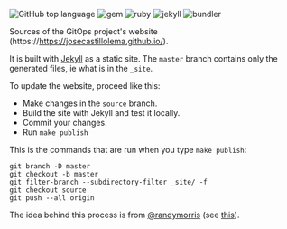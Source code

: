 ![GitHub top language](https://img.shields.io/github/languages/top/josecastillolema/josecastillolema.github.io)
![gem](https://img.shields.io/badge/gem-3.1.2-blue)
![ruby](https://img.shields.io/badge/ruby-2.7-blue)
![jekyll](https://img.shields.io/badge/jekyll-3.8.7-blue)
![bundler](https://img.shields.io/badge/bundler-2.1.4-blue)


Sources of the GitOps project's website (https://https://josecastillolema.github.io/).

It is built with [Jekyll](http://jekyllrb.com/) as a static site.
The `master` branch contains only the generated files, ie what is in the `_site`.

To update the website, proceed like this:

* Make changes in the `source` branch.
* Build the site with Jekyll and test it locally.
* Commit your changes.
* Run `make publish`

This is the commands that are run when you type `make publish`:

```
git branch -D master
git checkout -b master
git filter-branch --subdirectory-filter _site/ -f
git checkout source
git push --all origin
```

The idea behind this process is from [@randymorris](https://github.com/randymorris)
(see [this](https://github.com/randymorris/randymorris.github.com/blob/source/README.md)).
